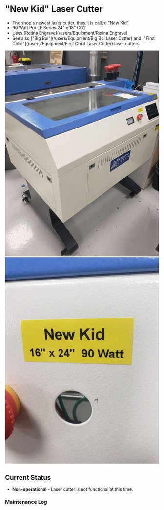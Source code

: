 # "New Kid"  Laser Cutter

* The shop's newest laser cutter, thus it is called "New Kid"
* 90 Watt Pro LF Series 24" x 18" CO2
* Uses [Retina Engrave](/users/Equipment/Retina Engrave)
* See also ["Big Boi"](/users/Equipment/Big Boi Laser Cutter) and ["First Child"](/users/Equipment/First Child Laser Cutter) laser cutters

![ ](images/lasercutters/new.kid.far.jpg)
![ ](images/lasercutters/new.kid.close.jpg)

## Current Status

- **Non-operational** - Laser cutter is not functional at this time.
  
### Maintenance Log
